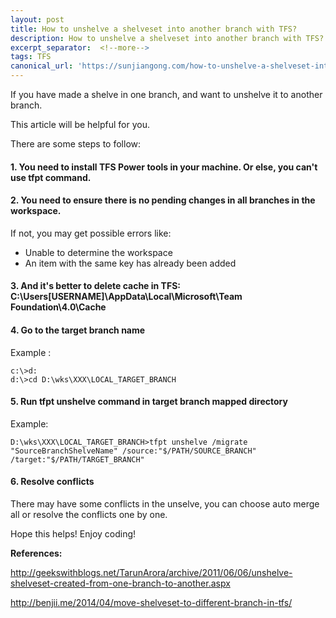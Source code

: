 ```yaml
---
layout: post
title: How to unshelve a shelveset into another branch with TFS?
description: How to unshelve a shelveset into another branch with TFS?
excerpt_separator:  <!--more-->
tags: TFS
canonical_url: 'https://sunjiangong.com/how-to-unshelve-a-shelveset-into-another-branch-with-tfs/'
---
```


If you have made a shelve in one branch, and want to unshelve it to another branch. 

This article will be helpful for you.

<!--more-->

There are some steps to follow:

#### 1. You need to install TFS Power tools in your machine. Or else, you can't use tfpt command.

#### 2. You need to ensure there is no pending changes in all branches in the workspace. 

If not, you may get possible errors like:
- Unable to determine the workspace
- An item with the same key has already been added

#### 3. And it's better to delete cache in TFS: C:\Users[USERNAME]\AppData\Local\Microsoft\Team Foundation\4.0\Cache

#### 4. Go to the target branch name

Example : 

```batch
c:\>d:
d:\>cd D:\wks\XXX\LOCAL_TARGET_BRANCH
```

#### 5. Run tfpt unshelve command in target branch mapped directory

Example:

```batch
D:\wks\XXX\LOCAL_TARGET_BRANCH>tfpt unshelve /migrate "SourceBranchShelveName" /source:"$/PATH/SOURCE_BRANCH" /target:"$/PATH/TARGET_BRANCH" 
```

#### 6. Resolve conflicts

There may have some conflicts in the unselve, you can choose auto merge all or resolve the conflicts one by one.


Hope this helps! Enjoy coding!




**References:**

http://geekswithblogs.net/TarunArora/archive/2011/06/06/unshelve-shelveset-created-from-one-branch-to-another.aspx

http://benjii.me/2014/04/move-shelveset-to-different-branch-in-tfs/




